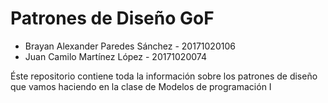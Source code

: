 # Patrones de Diseño GoF

<ul>
  <li>Brayan Alexander Paredes Sánchez - 20171020106</li>
  <li>Juan Camilo Martínez López - 20171020074</li>
</ul>

Éste repositorio contiene toda la información sobre los patrones de diseño que vamos haciendo en la clase de Modelos de programación I
